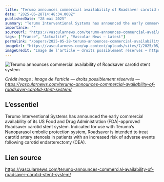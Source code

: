 ```yaml
---
title: "Terumo announces commercial availability of Roadsaver carotid stent system"
date: "2025-05-28T14:48:34.000Z"
publishedDate: "28 mai 2025"
summary: "Terumo Interventional Systems has announced the early commercial availability of its US Food and Drug Administration (FDA)-approved Roadsaver carotid stent system. Indicated for use with Terumo’s Nanoparasol embolic protection system, Roadsaver is intended to treat carotid artery stenosis in patients with an increased risk of adverse events following carotid endarterectomy (CEA)."
importance: ""
sourceUrl: "https://vascularnews.com/terumo-announces-commercial-availability-of-roadsaver-carotid-stent-system/"
tags: ["France", "Actualité", "Vascular News — Latest"]
permalink: "/papers/2025-05-28-terumo-announces-commercial-availability-of-roadsaver-carotid-stent-system"
imageUrl: "https://vascularnews.com/wp-content/uploads/sites/7/2025/05/Roadsaver-stent-featured.jpg"
imageCredit: "Image de l’article — droits possiblement réservés — https://vascularnews.com/terumo-announces-commercial-availability-of-roadsaver-carotid-stent-system/"
---
```


![Terumo announces commercial availability of Roadsaver carotid stent system](https://vascularnews.com/wp-content/uploads/sites/7/2025/05/Roadsaver-stent-featured.jpg)

*Crédit image : Image de l’article — droits possiblement réservés — https://vascularnews.com/terumo-announces-commercial-availability-of-roadsaver-carotid-stent-system/*

## L’essentiel

Terumo Interventional Systems has announced the early commercial availability of its US Food and Drug Administration (FDA)-approved Roadsaver carotid stent system. Indicated for use with Terumo’s Nanoparasol embolic protection system, Roadsaver is intended to treat carotid artery stenosis in patients with an increased risk of adverse events following carotid endarterectomy (CEA).

## Lien source

https://vascularnews.com/terumo-announces-commercial-availability-of-roadsaver-carotid-stent-system/
